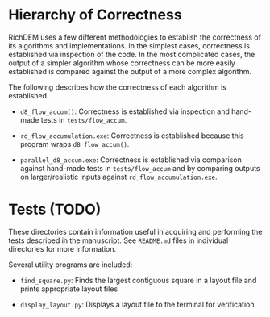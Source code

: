 Hierarchy of Correctness
========================

RichDEM uses a few different methodologies to establish the correctness of its
algorithms and implementations. In the simplest cases, correctness is
established via inspection of the code. In the most complicated cases, the
output of a simpler algorithm whose correctness can be more easily established
is compared against the output of a more complex algorithm.

The following describes how the correctness of each algorithm is established.

* `d8_flow_accum()`: Correctness is established via inspection and hand-made
                     tests in `tests/flow_accum`.

* `rd_flow_accumulation.exe`: Correctness is established because this program
                              wraps `d8_flow_accum()`.

* `parallel_d8_accum.exe`: Correctness is established via comparison against
                           hand-made tests in `tests/flow_accum` and by 
                           comparing outputs on larger/realistic inputs against
                           `rd_flow_accumulation.exe`.




Tests (TODO)
============

These directories contain information useful in acquiring and performing the
tests described in the manuscript. See `README.md` files in individual
directories for more information.

Several utility programs are included:

 * `find_square.py`: Finds the largest contiguous square in a layout file and 
                     prints appropriate layout files

 * `display_layout.py`: Displays a layout file to the terminal for verification
